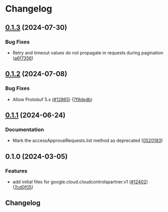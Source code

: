 # Changelog

## [0.1.3](https://github.com/googleapis/google-cloud-python/compare/google-cloud-cloudcontrolspartner-v0.1.2...google-cloud-cloudcontrolspartner-v0.1.3) (2024-07-30)


### Bug Fixes

* Retry and timeout values do not propagate in requests during pagination ([a6f7356](https://github.com/googleapis/google-cloud-python/commit/a6f7356f1549721f9fab83d4dcfa226cec1965d0))

## [0.1.2](https://github.com/googleapis/google-cloud-python/compare/google-cloud-cloudcontrolspartner-v0.1.1...google-cloud-cloudcontrolspartner-v0.1.2) (2024-07-08)


### Bug Fixes

* Allow Protobuf 5.x ([#12865](https://github.com/googleapis/google-cloud-python/issues/12865)) ([7f9dedb](https://github.com/googleapis/google-cloud-python/commit/7f9dedb3abc7636cbcd97e21ac857844b885b599))

## [0.1.1](https://github.com/googleapis/google-cloud-python/compare/google-cloud-cloudcontrolspartner-v0.1.0...google-cloud-cloudcontrolspartner-v0.1.1) (2024-06-24)


### Documentation

* Mark the accessApprovalRequests.list method as deprecated ([0520183](https://github.com/googleapis/google-cloud-python/commit/052018375c98534aca234c479e28d0bf1bd03857))

## 0.1.0 (2024-03-05)


### Features

* add initial files for google.cloud.cloudcontrolspartner.v1 ([#12402](https://github.com/googleapis/google-cloud-python/issues/12402)) ([7cd0f05](https://github.com/googleapis/google-cloud-python/commit/7cd0f0541ededa589eb76a6d8a965849834734c9))

## Changelog
